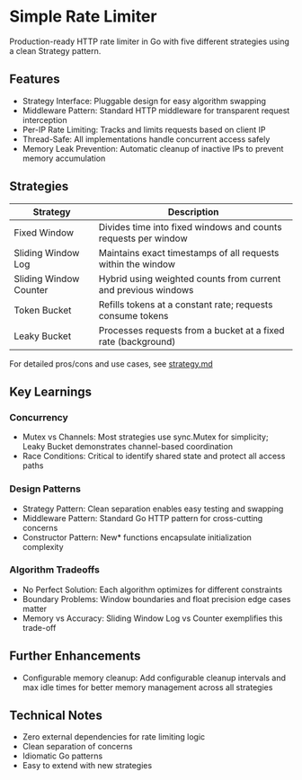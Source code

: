 # Simple Rate Limiter

Production-ready HTTP rate limiter in Go with five different strategies using a clean Strategy pattern.

## Features

- Strategy Interface: Pluggable design for easy algorithm swapping
- Middleware Pattern: Standard HTTP middleware for transparent request interception
- Per-IP Rate Limiting: Tracks and limits requests based on client IP
- Thread-Safe: All implementations handle concurrent access safely
- Memory Leak Prevention: Automatic cleanup of inactive IPs to prevent memory accumulation

## Strategies

| Strategy               | Description                                                    |
| ---------------------- | -------------------------------------------------------------- |
| Fixed Window           | Divides time into fixed windows and counts requests per window |
| Sliding Window Log     | Maintains exact timestamps of all requests within the window   |
| Sliding Window Counter | Hybrid using weighted counts from current and previous windows |
| Token Bucket           | Refills tokens at a constant rate; requests consume tokens     |
| Leaky Bucket           | Processes requests from a bucket at a fixed rate (background)  |

For detailed pros/cons and use cases, see [strategy.md](ratelimiter/strategy.md)

## Key Learnings

### Concurrency

- Mutex vs Channels: Most strategies use sync.Mutex for simplicity; Leaky Bucket demonstrates channel-based coordination
- Race Conditions: Critical to identify shared state and protect all access paths

### Design Patterns

- Strategy Pattern: Clean separation enables easy testing and swapping
- Middleware Pattern: Standard Go HTTP pattern for cross-cutting concerns
- Constructor Pattern: New\* functions encapsulate initialization complexity

### Algorithm Tradeoffs

- No Perfect Solution: Each algorithm optimizes for different constraints
- Boundary Problems: Window boundaries and float precision edge cases matter
- Memory vs Accuracy: Sliding Window Log vs Counter exemplifies this trade-off

## Further Enhancements

- Configurable memory cleanup: Add configurable cleanup intervals and max idle times for better memory management across all strategies

## Technical Notes

- Zero external dependencies for rate limiting logic
- Clean separation of concerns
- Idiomatic Go patterns
- Easy to extend with new strategies
